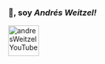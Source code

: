 ###  👋, soy *Andrés Weitzel!*

<a href="https://www.youtube.com/channel/UCuSVXmBcMURyTvbmbcgZalQ?view_as=subscriber">
  <img align="left" alt="andresWeitzel YouTube" width="62px" src="https://cdn.jsdelivr.net/npm/simple-icons@v3/icons/youtube.svg" />
</a>
